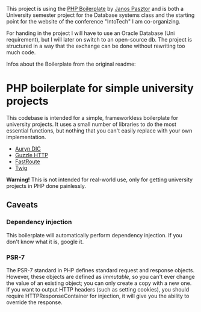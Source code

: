 
This project is using the [PHP Boilerplate](https://github.com/janoszen/university-php-boilerplate) 
by [Janos Pasztor](https://github.com/janoszen) and is both a University semester project for the Database 
systems class and the starting point for the website of the conference "IntoTech" I am co-organizing.

For handing in the project I will have to use an Oracle Database (Uni requirement), but I will later on switch
to an open-source db. The project is structured in a way that the exchange can be done without
rewriting too much code.

Infos about the Boilerplate from the original readme:

# PHP boilerplate for simple university projects

This codebase is intended for a simple, frameworkless boilerplate for university projects. It uses a small number of 
libraries to do the most essential functions, but nothing that you can't easily replace with your own implementation.

- [Auryn DIC](https://github.com/rdlowrey/auryn)
- [Guzzle HTTP](http://guzzlephp.org/)
- [FastRoute](https://github.com/nikic/FastRoute)
- [Twig](http://twig.sensiolabs.org/)

**Warning!** This is not intended for real-world use, only for getting university projects in PHP done painlessly.

## Caveats

### Dependency injection

This boilerplate will automatically perform dependency injection. If you don't know what it is, google it.

### PSR-7

The PSR-7 standard in PHP defines standard request and response objects. However, these objects are defined as 
*immutable*, so you can't ever change the value of an existing object; you can only create a copy with a new one. If 
 you want to output HTTP headers (such as setting cookies), you should require HTTPResponseContainer for injection, 
 it will give you the ability to override the response.